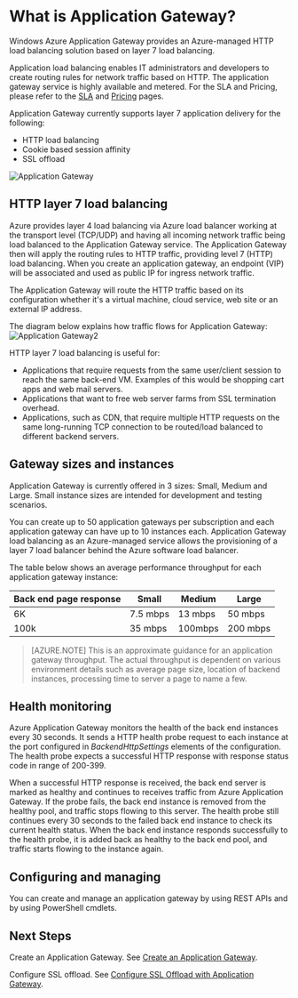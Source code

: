 <properties 
   pageTitle="Introduction to Application Gateway | Windows Azure"
   description="This page provides an overview of the Application Gateway service for Layer 7 load balancing, including gateway sizes, HTTP load balancing, cookie based session affinity, and SSL offload."
   documentationCenter="na"
   services="application-gateway"
   authors="joaoma"
   manager="carmonm"
   editor="tysonn"/>
<tags 
   ms.service="application-gateway" 
   ms.date="11/09/2015"
   wacn.date=""/>

# What is Application Gateway?


Windows Azure Application Gateway provides an Azure-managed HTTP load balancing solution based on layer 7 load balancing. 

Application load balancing  enables IT administrators and developers to create routing rules for network traffic based on HTTP.  The application gateway service is highly available and metered. For the SLA and Pricing, please refer to the [SLA](/support/legal/sla/) and [Pricing](/home/features/application-gateway/#price) pages.

Application Gateway currently supports layer 7 application delivery for the following:

- HTTP load balancing
- Cookie based session affinity
- SSL offload

![Application Gateway](./media/application-gateway-introduction/appgateway1.png)

## HTTP layer 7 load balancing

Azure provides layer 4 load balancing via Azure load balancer working at the transport level (TCP/UDP) and having all incoming network traffic being load balanced to the Application Gateway service. The Application Gateway then will apply the routing rules to HTTP traffic, providing level 7 (HTTP) load balancing. When you create an application gateway, an endpoint (VIP) will be associated and used as public IP for ingress network traffic.

The Application Gateway will route the HTTP traffic based on its configuration whether it's a virtual machine, cloud service, web site or an external IP address.

The diagram below explains how traffic flows for Application Gateway: 
![Application Gateway2](./media/application-gateway-introduction/appgateway2.png)

HTTP layer 7 load balancing is useful for:


- Applications that require requests from the same user/client session to reach the same back-end VM. Examples of this would be shopping cart apps and web mail servers.
- Applications that want to free web server farms from SSL termination overhead.
- Applications, such as CDN, that require multiple HTTP requests on the same long-running TCP connection to be routed/load balanced to different backend servers.

## Gateway sizes and instances

Application Gateway is currently offered in 3 sizes: Small, Medium and Large. Small instance sizes are intended for development and testing scenarios. 

You can create up to 50 application gateways per subscription and each application gateway can have up to 10 instances each. Application Gateway load balancing as an Azure-managed service allows the provisioning of a layer 7 load balancer behind the Azure software load balancer.

The table below shows an average performance throughput for each application gateway instance:


| Back end page response | Small | Medium | Large|
|---|---|---|---|
| 6K | 7.5 mbps | 13 mbps | 50 mbps |
|100k | 35 mbps | 100mbps| 200 mbps |


>[AZURE.NOTE] This is an approximate guidance for an application gateway throughput. The actual throughput is dependent on various environment details such as average page size,  location of backend instances,  processing time to server a page to name a few.

## Health monitoring
 

Azure Application Gateway monitors the health of the back end instances every 30 seconds. It sends a HTTP health probe request to each instance at the port configured in *BackendHttpSettings* elements of the configuration. The health probe expects a successful HTTP response with response status code in range of 200-399.

When a successful HTTP response is received, the back end server is marked as healthy and continues to receives traffic from Azure Application Gateway. If the probe fails, the back end instance is removed from the healthy pool, and traffic stops flowing to this server. The health probe still continues every 30 seconds to the failed back end instance to check its current health status. When the back end instance responds successfully to the health probe, it is added back as healthy to the back end pool, and traffic starts flowing to the instance again.

## Configuring and managing

You can create and manage an application gateway by using REST APIs and by using PowerShell cmdlets.



## Next Steps

Create an Application Gateway. See [Create an Application Gateway](/documentation/articles/application-gateway-create-gateway).

Configure SSL offload. See [Configure SSL Offload with Application Gateway](/documentation/articles/application-gateway-ssl).


